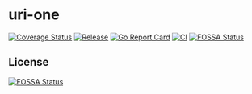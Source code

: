 # uri-one

[![Coverage Status](https://coveralls.io/repos/github/dewep-online/uri-one/badge.svg?branch=master)](https://coveralls.io/github/dewep-online/uri-one?branch=master)
[![Release](https://img.shields.io/github/release/dewep-online/uri-one.svg?style=flat-square)](https://github.com/dewep-online/uri-one/releases/latest)
[![Go Report Card](https://goreportcard.com/badge/github.com/dewep-online/uri-one)](https://goreportcard.com/report/github.com/dewep-online/uri-one)
[![CI](https://github.com/dewep-online/uri-one/actions/workflows/ci.yml/badge.svg)](https://github.com/dewep-online/uri-one/actions/workflows/ci.yml)
[![FOSSA Status](https://app.fossa.com/api/projects/git%2Bgithub.com%2Fdewep-online%2Furi-one.svg?type=shield)](https://app.fossa.com/projects/git%2Bgithub.com%2Fdewep-online%2Furi-one?ref=badge_shield)


## License
[![FOSSA Status](https://app.fossa.com/api/projects/git%2Bgithub.com%2Fdewep-online%2Furi-one.svg?type=large)](https://app.fossa.com/projects/git%2Bgithub.com%2Fdewep-online%2Furi-one?ref=badge_large)